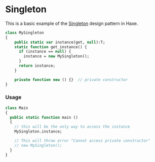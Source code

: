 # Singleton 

This is a basic example of the [Singleton](https://en.wikipedia.org/wiki/Singleton_pattern) design pattern in Haxe.

```haxe
class MySingleton
{
    public static var instance(get, null):T;
    static function get_instance() {
      if (instance == null) {
        instance = new MySingleton();
      }
      return instance;
    }

    private function new () {}  // private constructor
}
```

### Usage
  
```haxe
class Main 
{
  public static function main () 
  {
    // this will be the only way to access the instance
    MySingleton.instance;

    // This will throw error "Cannot access private constructor"
    // new MySingleton(); 
  }
}
```